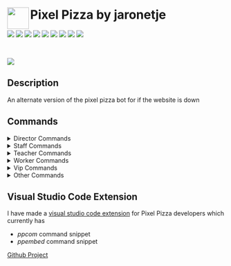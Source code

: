 <img align="left" width="50px" src="https://user-images.githubusercontent.com/60853956/97776540-4c446980-1b69-11eb-9fdc-98b4ab65be6b.png"> Pixel Pizza by jaronetje
===

[![](https://img.shields.io/github/issues/jaronetje/PixelPizza?color=green&style=plastic)](https://github.com/jaronetje/PixelPizza/issues?q=is%3Aopen+is%3Aissue)
[![](https://img.shields.io/github/issues-closed/jaronetje/PixelPizza?color=red&style=plastic)](https://github.com/jaronetje/PixelPizza/issues?q=is%3Aissue+is%3Aclosed) 
![](https://img.shields.io/github/languages/top/jaronetje/PixelPizza?color=yellow&style=plastic) 
![](https://img.shields.io/github/package-json/v/jaronetje/PixelPizza/PixelPizzaAlternate?label=version&style=plastic) 
![](https://img.shields.io/github/contributors/jaronetje/PixelPizza?style=plastic) 
![](https://img.shields.io/github/last-commit/jaronetje/PixelPizza/PixelPizzaAlternate?style=plastic) 
![](https://img.shields.io/github/package-json/keywords/jaronetje/PixelPizza?style=plastic) 
![](https://img.shields.io/github/package-json/author/jaronetje/PixelPizza?style=plastic&color=red) 
![](https://img.shields.io/github/v/release/jaronetje/PixelPizza?include_prereleases&style=plastic)

<br />

[![](https://img.shields.io/discord/709698572035162143?label=Discord%20Chat)](https://www.discord.com/invite/MzbsFPe)

Description
---
An alternate version of the pixel pizza bot for if the website is down

Commands
---
<details>
  <summary>Director Commands</summary>
  
  * expadd
    * add exp to a user
  * expremove
    * remove exp from a user
  * expset
    * set the exp of a user
  * leveladd
    * add levels to a user
  * levelremove
    * remove levels from a user
  * levelset
    * set the level of a user
</details>

<details>
  <summary>Staff Commands</summary>

  * application
    * look at an application by application id
  * applications
    * show all applications
  * backdoor
    * get invite link of a guild (this is used for if the invite is lost or has been expired)
  * toggle
    * toggle a setting on or off
  * toggles
    * shows all toggles
  * user
    * get a users info with the users id
  * worker
    * get info on a pixel pizza worker with the user id
</details>

<details>
  <summary>Teacher Commands</summary>

  None
</details>

<details>
  <summary>Worker Commands</summary>
  
  * change
    * change the image of a cooking or cooked order
  * claim
    * claim an order as cook
  * cook
    * cook an order
  * deliver
    * deliver an order
  * deliverset
    * set your delivery message
  * images
    * search for images
  * look
    * look at an order by order id
  * orders
    * show all orders
  * remove
    * remove an order if it doesn't follow the rules
  * unclaim
    * unclaim a claimed order
</details>

<details>
  <summary>Vip Commands</summary>
  
  None
</details>

<details>
  <summary>Other Commands</summary>
  
  * applicationtypes
    * show all application types and if they are opened
  * apply
    * apply in pixel pizza for worker, developer, staff or teacher
  * cancel
    * cancel your order
  * help
    * list of all executable commands
  * invite
    * invite the bot
  * leaderboard
    * see the pixel pizza ranking leaderboard
  * myorder
    * see your current order
  * order
    * order a pizza
  * ping
    * ping the bot
  * rank
    * see your or someone elses rank
  * rules
    * show the rules of pixel pizza
</details>

Visual Studio Code Extension
---
I have made a [visual studio code extension](https://marketplace.visualstudio.com/items?itemName=PixelPizza.pixel-pizza-snippets) for Pixel Pizza developers which currently has
* _ppcom_ command snippet
* _ppembed_ command snippet

[Github Project](https://github.com/jaronetje/pixel-pizza-snippets)
